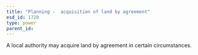 ```yaml
---
title: "Planning -  acquisition of land by agreement"
esd_id: 1720
type: power
parent_id:  
---
```


A local authority may acquire land by agreement in certain circumstances.

